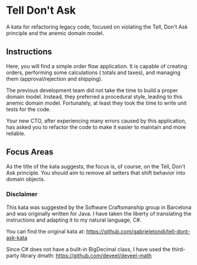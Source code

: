 # Tell Don't Ask

A kata for refactoring legacy code, focused on violating the Tell, Don't Ask principle and the anemic domain model.

## Instructions

Here, you will find a simple order flow application. It is capable of creating orders, performing some calculations (
totals and taxes), and managing them (approval/rejection and shipping).

The previous development team did not take the time to build a proper domain model. Instead, they preferred a procedural
style, leading to this anemic domain model. Fortunately, at least they took the time to write unit tests for the code.

Your new CTO, after experiencing many errors caused by this application, has asked you to refactor the code to make it
easier to maintain and more reliable.

## Focus Areas

As the title of the kata suggests, the focus is, of course, on the Tell, Don't Ask principle. You should aim to remove
all setters that shift behavior into domain objects.

### Disclaimer

This kata was suggested by the Software Craftsmanship group in Barcelona and was originally written for Java. I have
taken the liberty of translating the instructions and adapting it to my natural language, C#.

You can find the original kata at: https://github.com/gabrieletondi/tell-dont-ask-kata

Since C# does not have a built-in BigDecimal class, I have used the third-party library dmath:
https://github.com/deveel/deveel-math








